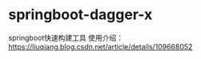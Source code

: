 # springboot-dagger-x
springboot快速构建工具
使用介绍：https://liuqiang.blog.csdn.net/article/details/109668052
